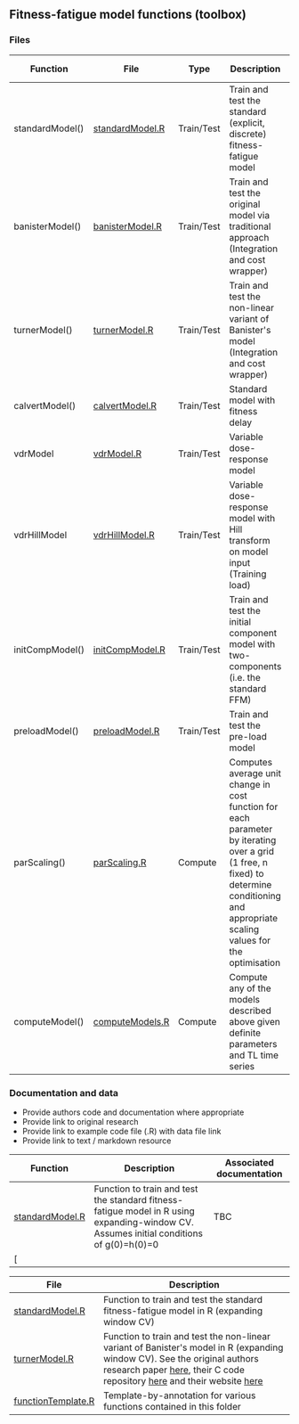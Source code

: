 ## Fitness-fatigue model functions (toolbox)

### Files

| Function        | File                | Type       | Description                                                                                                                                                                               | Initial conditions         | Optimisation     | Cross-validation |
|-----------------|---------------------|------------|-------------------------------------------------------------------------------------------------------------------------------------------------------------------------------------------|----------------------------|------------------|------------------|
| standardModel() | [standardModel.R]() | Train/Test | Train and test the standard (explicit, discrete) fitness-fatigue model                                                                                                                    | Assumes g(0)=h(0)=0        | L-BFGS-B, or GA  | Expanding window |
| banisterModel() | [banisterModel.R]() | Train/Test | Train and test the original model via traditional approach (Integration and cost wrapper)                                                                                                 | Estimates g(0), h(0)       | L-BFGS-B, or GA  | Expanding window |
| turnerModel()   | [turnerModel.R]()   | Train/Test | Train and test the non-linear variant of Banister's model (Integration and cost wrapper)                                                                                                  | Estimates g(0), h(0)       | GA               | Expanding window |
| calvertModel()  | [calvertModel.R]()  | Train/Test | Standard model with fitness delay                                                                                                                                                         | Assumes g(0)=h(0)=0        | L-BFGS-B, or GA  | Expanding window |
| vdrModel        | [vdrModel.R]()      | Train/Test | Variable dose-response model                                                                                                                                                              | Assumes g(0)=h(0)=0        | L-BFGS-B, or GA  | Expanding window |
| vdrHillModel    | [vdrHillModel.R]()  | Train/Test | Variable dose-response model with Hill transform on model input (Training load)                                                                                                           | Assumes g(0)=h(0)=0        |                  |                  |
| initCompModel() | [initCompModel.R]() | Train/Test | Train and test the initial component model with two-components (i.e. the standard FFM)                                                                                                    | Assumed within IC          | L-BFGS-B, or GA  | Expanding window |
| preloadModel()  | [preloadModel.R]()  | Train/Test | Train and test the pre-load model                                                                                                                                                         | Assumed within preload     | L-BFGS-B or GA   | Expanding window |
| parScaling()    | [parScaling.R]()    | Compute    | Computes average unit change in cost function for each parameter by iterating over a grid (1 free, n fixed) to determine conditioning and appropriate scaling values for the optimisation | NA                         | NA               | NA               |
| computeModel()  | [computeModels.R]() | Compute    | Compute any of the models described above given definite parameters and TL time series                                                                                                    | Passed to fn as applicable | NA - computation | NA               |

### Documentation and data

- Provide authors code and documentation where appropriate
- Provide link to original research
- Provide link to example code file (.R) with data file link
- Provide link to text / markdown resource


| Function            | Description                                                                                                            | Associated documentation |
|---------------------|------------------------------------------------------------------------------------------------------------------------|--------------------------|
| [standardModel.R]() | Function to train and test the standard fitness-fatigue model in R using expanding-window CV. Assumes initial conditions of g(0)=h(0)=0 | TBC                      |
| [                   |                                                                                                                        |                          |

| File            | Description                                                                                       |
|-----------------|---------------------------------------------------------------------------------------------------|
| [standardModel.R](https://github.com/bsh2/Fitness-Fatigue-Model/blob/main/functions/standardModel.R) | Function to train and test the standard fitness-fatigue model in R (expanding window CV)          |
| [turnerModel.R](https://github.com/bsh2/Fitness-Fatigue-Model/blob/main/functions/turnerModel.R)   | Function to train and test the non-linear variant of  Banister's model in R (expanding window CV). See the original authors research paper [here](https://jim.turner.link/downloads/BHK-2017-0013.pdf), their C code repository [here](https://github.com/jturner314/nl_perf_model_opt) and their website [here](https://jim.turner.link/) |
| [functionTemplate.R](https://github.com/bsh2/Fitness-Fatigue-Models/blob/main/functions/functionTemplate.R)    | Template-by-annotation for various functions contained in this folder                   |